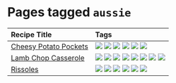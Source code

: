 # Pages tagged `aussie`

|Recipe Title|Tags
|:---|:---|
|[Cheesy Potato Pockets](../recipes/cheesypotatopockets.md)|[![](https://img.shields.io/badge/tag-aussie-25d3f)](tags/aussie.md) [![](https://img.shields.io/badge/tag-baked-c5d714)](tags/baked.md) [![](https://img.shields.io/badge/tag-cheesey-603dc8)](tags/cheesey.md) [![](https://img.shields.io/badge/tag-potato-2ebd3b)](tags/potato.md) [![](https://img.shields.io/badge/tag-sides-12b63)](tags/sides.md) [![](https://img.shields.io/badge/tag-vegetarian-473080)](tags/vegetarian.md)|
|[Lamb Chop Casserole](../recipes/lambchopcasserole.md)|[![](https://img.shields.io/badge/tag-aussie-25d3f)](tags/aussie.md) [![](https://img.shields.io/badge/tag-baked-c5d714)](tags/baked.md) [![](https://img.shields.io/badge/tag-battered-6b1fb)](tags/battered.md) [![](https://img.shields.io/badge/tag-casserole-c5a27b)](tags/casserole.md) [![](https://img.shields.io/badge/tag-dinner-945e60)](tags/dinner.md) [![](https://img.shields.io/badge/tag-family-f05668)](tags/family.md) [![](https://img.shields.io/badge/tag-fried-379a95)](tags/fried.md) [![](https://img.shields.io/badge/tag-lamb-af803c)](tags/lamb.md)|
|[Rissoles](../recipes/rissoles.md)|[![](https://img.shields.io/badge/tag-aussie-25d3f)](tags/aussie.md) [![](https://img.shields.io/badge/tag-beef-93e32e)](tags/beef.md) [![](https://img.shields.io/badge/tag-dinner-945e60)](tags/dinner.md) [![](https://img.shields.io/badge/tag-easy-72fcc)](tags/easy.md) [![](https://img.shields.io/badge/tag-family-f05668)](tags/family.md) [![](https://img.shields.io/badge/tag-fried-379a95)](tags/fried.md)|